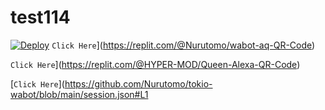 # test114
[![Deploy](https://www.herokucdn.com/deploy/button.svg)](https://heroku.com/deploy?template=https://github.com/itsajaygaur/tokio-wabot)
`Click Here`](https://replit.com/@Nurutomo/wabot-aq-QR-Code)

`Click Here`](https://replit.com/@HYPER-MOD/Queen-Alexa-QR-Code)

[`Click Here`](https://github.com/Nurutomo/tokio-wabot/blob/main/session.json#L1
